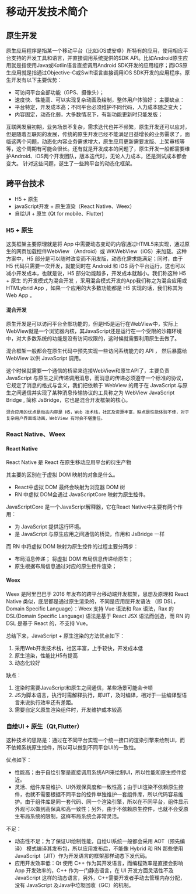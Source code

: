 # 移动开发技术简介
## 原生开发
原生应用程序是指某一个移动平台（比如iOS或安卓）所特有的应用，使用相应平台支持的开发工具和语言，并直接调用系统提供的SDK API。比如Android原生应用就是指使用Java或Kotlin语言直接调用Android SDK开发的应用程序；而iOS原生应用就是指通过Objective-C或Swift语言直接调用iOS SDK开发的应用程序。原生开发有以下主要优势：
* 可访问平台全部功能（GPS、摄像头）；
* 速度快、性能高、可以实现复杂动画及绘制，整体用户体验好；
主要缺点：
* 平台特定，开发成本高；不同平台必须维护不同代码，人力成本随之变大；
* 内容固定，动态化弱，大多数情况下，有新功能更新时只能发版；

互联网发展初期，业务场景不复杂，需求迭代也并不频繁，原生开发还可以应对，但是随着互联网的发展，传统的原生开发已经不能满足日益增长的业务需求了，面临这两个问题，动态化内容业务需求增大，原生应用更新需要发版、上架审核等等，这个周期有可能会很长。还有就是开发成本的问题了，原生开发一般都需要维护Android、iOS两个开发团队，版本迭代时，无论人力成本，还是测试成本都会变大。
针对这些问题，诞生了一些跨平台的动态化框架。
## 跨平台技术
* H5 + 原生
* javaScript开发 + 原生渲染（React Native、Weex）
* 自绘UI + 原生 (Qt for mobile、Flutter)
### H5 + 原生
这类框架主要原理就是将 App 中需要动态变动的内容通过HTML5来实现，通过原生的网页加载控件WebView （Android）或 WKWebView（iOS）来加载。这种方案中，H5 部分是可以随时改变而不用发版，动态化需求能满足；同时，由于 H5 代码只需要一次开发，就能同时在 Android 和 iOS 两个平台运行，这也可以减小开发成本，也就是说，H5 部分功能越多，开发成本就越小。我们称这种 H5 + 原生 的开发模式为混合开发 ，采用混合模式开发的App我们称之为混合应用或 HTMLybrid App ，如果一个应用的大多数功能都是 H5 实现的话，我们称其为 Web App 。
#### 混合开发
原生开发是可以访问平台全部功能的，但是H5是运行在WebView中，实际上WebView就是一个浏览器内核，其JavaScript还是运行在一个受限的沙箱环境中，对大多数系统的功能是没有访问权限的，这时候就需要利用原生去做了。

混合框架一般都会在原生代码中预先实现一些访问系统能力的 API ， 然后暴露给 WebView 以供 JavaScript 调用。

这个时候就需要一个通信的桥梁来连接WebView和原生API了，主要负责 JavaScript 与原生之间传递调用消息，而消息的传递必须遵守一个标准的协议，它规定了消息的格式与含义，我们把依赖于 WebView 的用于在 JavaScript 与原生之间通信并实现了某种消息传输协议的工具称之为 WebView JavaScript Bridge , 简称 JsBridge，它也是混合开发框架的核心。

    混合应用的优点是动态内容是 H5，Web 技术栈，社区及资源丰富，缺点是性能体验不佳，对于复杂用户界面或动画，WebView 有时会不堪重任。

### React Native、Weex
#### React Native
React Native 是 React 在原生移动应用平台的衍生产物

其主要的区别在于虚拟 DOM 映射的对象是什么。
* React中虚拟 DOM 最终会映射为浏览器 DOM 树
* RN 中虚拟 DOM会通过 JavaScriptCore 映射为原生控件。

JavaScriptCore 是一个JavaScript解释器，它在React Native中主要有两个作用：
* 为 JavaScript 提供运行环境。
* 是 JavaScript 与原生应用之间通信的桥梁，作用和 JsBridge 一样

而 RN 中将虚拟 DOM 映射为原生控件的过程主要分两步：
* 布局消息传递； 将虚拟 DOM 布局信息传递给原生；
* 原生根据布局信息通过对应的原生控件渲染；
#### Weex
Weex 是阿里巴巴于 2016 年发布的跨平台移动端开发框架，思想及原理和 React Native 类似，底层都是通过原生渲染的，不同是应用层开发语法 （即 DSL，Domain Specific Language）：Weex 支持 Vue 语法和 Rax 语法，Rax 的 DSL(Domain Specific Language) 语法是基于 React JSX 语法而创造，而 RN 的 DSL 是基于 React 的，不支持 Vue。

总结下来，JavaScript + 原生渲染的方法优点如下：

1. 采用Web开发技术栈，社区丰富，上手较快，开发成本低
2. 原生渲染，性能比H5有提高
3. 动态化较好

缺点： 

1. 渲染时需要JavaScript和原生之间通信，某些场景可能会卡顿
2. JS为脚本语言，执行时需解释执行，即JIT，及时编译，相对于一些编译型语言来说执行效率还有差距。
3. 需要自定义原生渲染组件时，开发维护成本较高

### 自绘UI + 原生（Qt,Flutter）
这种技术的思路是：通过在不同平台实现一个统一接口的渲染引擎来绘制UI，而不依赖系统原生控件，所以可以做到不同平台UI的一致性。

优点如下：

* 性能高；由于自绘引擎是直接调用系统API来绘制UI，所以性能和原生控件接近。
* 灵活、组件库易维护、UI外观保真度和一致性高；由于UI渲染不依赖原生控件，也就不需要根据不同平台的控件单独维护一套组件库，所以代码容易维护。由于组件库是同一套代码、同一个渲染引擎，所以在不同平台，组件显示外观可以做到高保真和高一致性；另外，由于不依赖原生控件，也就不会受原生布局系统的限制，这样布局系统会非常灵活。

不足：

* 动态性不足；为了保证UI绘制性能，自绘UI系统一般都会采用 AOT（预先编译） 模式编译其发布包，所以应用发布后，不能像 Hybrid 和 RN 那些使用 JavaScript（JIT）作为开发语言的框架那样动态下发代码。
* 应用开发效率低：Qt 使用 C++ 作为其开发语言，而编程效率是直接会影响 App 开发效率的，C++ 作为一门静态语言，在 UI 开发方面灵活性不及 JavaScript 这样的动态语言，另外，C++需要开发者手动去管理内存分配，没有 JavaScript 及Java中垃圾回收（GC）的机制。

